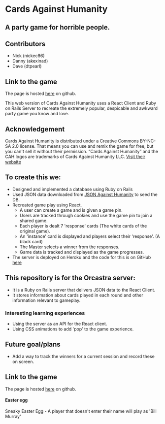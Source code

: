 # Cards Against Humanity

## A party game for horrible people.

## Contributors
  - Nick (nickec86)
  - Danny (akexinad)
  - Dave (dtpearl)

## Link to the game

The page is hosted [here](https://nickec86.github.io/orcastra_client/) on github.

This web version of Cards Against Humanity uses a React Client and Ruby on Rails Server to recreate the extremely popular, despicable and awkward party game you know and love.

## Acknowledgement
Cards Against Humanity is distributed under a Creative Commons BY-NC-SA 2.0 license. That means you can use and remix the game for free, but you can't sell it without their permission. “Cards Against Humanity” and the CAH logos are trademarks of Cards Against Humanity LLC. [Visit their website](https://cardsagainsthumanity.com/)

## To create this we:

- Designed and implemented a database using Ruby on Rails
- Used JSON data downloaded from [JSON Against Humanity](https://crhallberg.com/cah/) to seed the DB.
- Recreated game play using React.
  - A user can create a game and is given a game pin.
  - Users are tracked through cookies and use the game pin to join a shared game.
  - Each player is dealt 7 'response' cards (The white cards of the original game).
  - An 'instance' card is displayed and players select their 'response'. (A black card)
  - The Master selects a winner from the responses.
  - Game data is tracked and displayed as the game progresses.
- The server is deployed on Heroku and the code for this is on GitHub [here](https://github.com/dtpearl/orcastra-backend)

## This repository is for the Orcastra server:

- It is a Ruby on Rails server that delivers JSON data to the React Client.
- It stores information about cards played in each round and other information relevant to gameplay.

### Interesting learning experiences  

- Using the server as an API for the React client.
- Using CSS animations to add 'pop' to the game experience.

## Future goal/plans

- Add a way to track the winners for a current session and record these on screen.


## Link to the game

The page is hosted [here](https://nickec86.github.io/orcastra_client/) on github.

#### Easter egg

Sneaky Easter Egg - A player that doesn't enter their name will play as 'Bill Murray'

